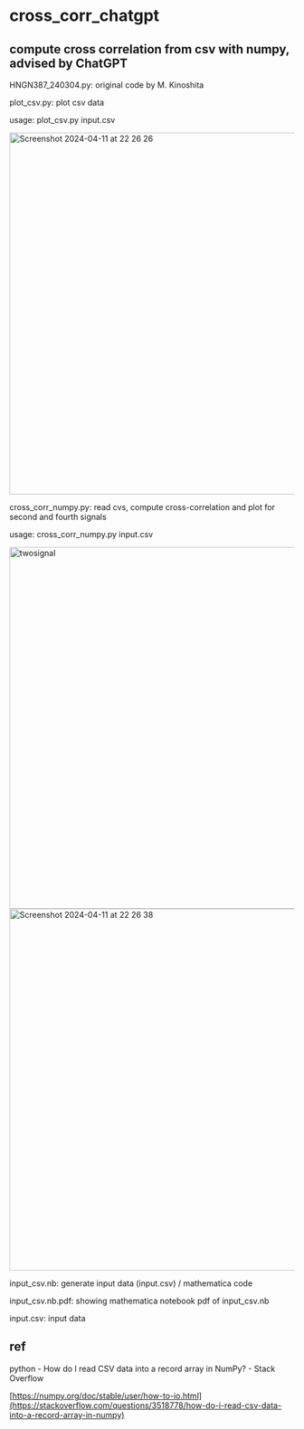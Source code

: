 # cross_corr_chatgpt

## compute cross correlation from csv with numpy, advised by ChatGPT

HNGN387_240304.py: original code by M. Kinoshita

plot_csv.py: plot csv data

usage: plot_csv.py input.csv

<img width="640" alt="Screenshot 2024-04-11 at 22 26 26" src="https://github.com/chibaf/cross-correlation_fft__from_csv/assets/1296728/1f8b2e51-517f-4798-a47b-f2b9b8db567b">


cross_corr_numpy.py: read cvs, compute cross-correlation and plot for second and fourth signals

usage: cross_corr_numpy.py input.csv

<img width="640" alt="twosignal" src="https://github.com/chibaf/cross-correlation_fft__from_csv/assets/1296728/f42a9213-56aa-4a29-a0a3-4dd193736174">

<img width="640" alt="Screenshot 2024-04-11 at 22 26 38" src="https://github.com/chibaf/cross-correlation_fft__from_csv/assets/1296728/3364be6a-ad21-4049-b29a-ca99726c4e9e">


input_csv.nb: generate input data (input.csv) / mathematica code

input_csv.nb.pdf: showing mathematica notebook pdf of input_csv.nb

input.csv: input data

## ref

python - How do I read CSV data into a record array in NumPy? - Stack Overflow 

[https://numpy.org/doc/stable/user/how-to-io.html](https://stackoverflow.com/questions/3518778/how-do-i-read-csv-data-into-a-record-array-in-numpy)
